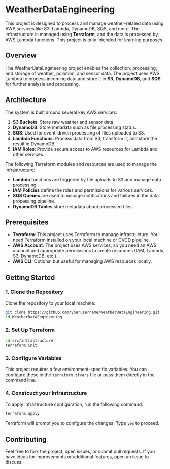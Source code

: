 
# WeatherDataEngineering

This project is designed to process and manage weather-related data using AWS services like S3, Lambda, DynamoDB, SQS, and more. The infrastructure is managed using **Terraform**, and the data is processed by AWS Lambda functions.
This project is only intended for learning purposes

## Overview

The WeatherDataEngineering project enables the collection, processing, and storage of weather, pollution, and sensor data. The project uses AWS Lambda to process incoming data and store it in **S3**, **DynamoDB**, and **SQS** for further analysis and processing.

## Architecture

The system is built around several key AWS services:
1. **S3 Buckets**: Store raw weather and sensor data.
2. **DynamoDB**: Store metadata such as file processing status.
3. **SQS**: Used for event-driven processing of files uploaded to S3.
4. **Lambda Functions**: Process data from S3, transform it, and store the result in DynamoDB.
5. **IAM Roles**: Provide secure access to AWS resources for Lambda and other services.

The following Terraform modules and resources are used to manage the infrastructure:
- **Lambda** functions are triggered by file uploads to S3 and manage data processing.
- **IAM Policies** define the roles and permissions for various services.
- **SQS Queues** are used to manage notifications and failures in the data processing pipeline.
- **DynamoDB Tables** store metadata about processed files.

## Prerequisites

- **Terraform**: This project uses Terraform to manage infrastructure. You need Terraform installed on your local machine or CI/CD pipeline.
- **AWS Account**: The project uses AWS services, so you need an AWS account and appropriate permissions to create resources (IAM, Lambda, S3, DynamoDB, etc.).
- **AWS CLI**: Optional but useful for managing AWS resources locally.

## Getting Started

### 1. Clone the Repository

Clone the repository to your local machine:

```bash
git clone https://github.com/yourusername/WeatherDataEngineering.git
cd WeatherDataEngineering
```
### 2. Set Up Terraform

```bash
cd src/infrastructure
terraform init
```
### 3. Configure Variables
This project requires a few environment-specific variables. You can configure these
in the ```terraform.tfvars``` file or pass them directly in the command line.

### 4. Constcuct your Infrastructure
To apply infrastructure configuration, run the following command:
```bash
terraform apply
```
Terraform will prompt you to configure the changes. Type ```yes``` to proceed.



## Contributing

Feel free to fork the project, open issues, or submit pull requests. If you have ideas for improvements or additional features, open an issue to discuss.
